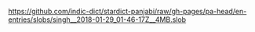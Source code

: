 https://github.com/indic-dict/stardict-panjabi/raw/gh-pages/pa-head/en-entries/slobs/singh__2018-01-29_01-46-17Z__4MB.slob  
